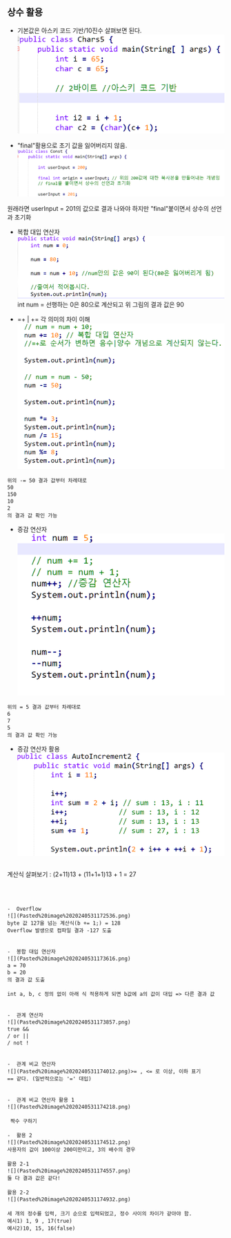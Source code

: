 
## 상수 활용


-  기본값은 아스키 코드 기반/10진수 살펴보면 된다.
![](Pasted%20image%2020240531135250.png)



-  "final"활용으로 초기 값을 잃어버리지 않음.
![](Pasted%20image%2020240531135451.png)

원래라면 userInput = 201의 값으로 결과 나와야 하지만 "final"붙이면서 상수의 선언과 초기화


-  복합 대입 연산자
![](Pasted%20image%2020240531135843.png)
int num = 선행하는 0은  80으로 계산되고 위 그림의 결과 값은 90


-  =+ | += 각 의미의 차이 이해
![](Pasted%20image%2020240531140021.png)

```
위의 -= 50 결과 값부터 차례대로
50
150
10
2
의 결과 값 확인 가능
```


-  증감 연산자
![](Pasted%20image%2020240531161327.png)
```
위의 = 5 결과 값부터 차례대로
6
7
5
의 결과 값 확인 가능
```


-  증감 연산자 활용
![](Pasted%20image%2020240531171424.png)
   ```
계산식 살펴보기   :                               (2+11)13 + (11+1+1)13 + 1 = 27
```



-  Overflow
![](Pasted%20image%2020240531172536.png)
byte 값 127을 넘는 계산식(b += 1;) = 128
Overflow 발생으로 컴파일 결과 -127 도출


-  봉합 대입 연산자
![](Pasted%20image%2020240531173616.png)
a = 70
b = 20
의 결과 값 도출

int a, b, c 정의 없이 아래 식 적용하게 되면 b값에 a의 값이 대입 => 다른 결과 값


-  관계 연산자
![](Pasted%20image%2020240531173857.png)
true && 
/ or ||
/ not !


-  관계 비교 연산자
![](Pasted%20image%2020240531174012.png)>= , <= 로 이상, 이하 표기
== 같다. (일반적으로는 '=' 대입)


-  관계 비교 연산자 활용 1
![](Pasted%20image%2020240531174218.png)

 짝수 구하기

-  활용 2
![](Pasted%20image%2020240531174512.png)
사용자의 값이 100이상 200미만이고, 3의 배수의 경우

활용 2-1
![](Pasted%20image%2020240531174557.png)
둘 다 결과 값은 같다!

활용 2-2
![](Pasted%20image%2020240531174932.png)

세 개의 정수를 입력, 크기 순으로 입력되었고, 정수 사이의 차이가 같아야 함.
예시1) 1, 9 , 17(true)
예시2)10, 15, 16(false)